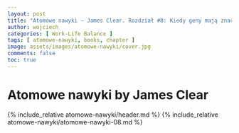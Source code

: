 ```yaml
---
layout: post
title: "Atomowe nawyki — James Clear. Rozdział #8: Kiedy geny mają znaczenie, a kiedy nie"
author: wojciech
categories: [ Work-Life Balance ]
tags: [ atomowe-nawyki, books, chapter ]
image: assets/images/atomowe-nawyki/cover.jpg
comments: false
toc: true
---
```


# Atomowe nawyki by James Clear

{% include_relative atomowe-nawyki/header.md %}
{% include_relative atomowe-nawyki/atomowe-nawyki-08.md %}
